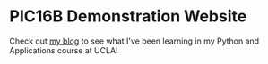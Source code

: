 # PIC16B Demonstration Website

Check out [my blog](https://charissehung.github.io/) to see what I've been learning in my Python and Applications course at UCLA!
